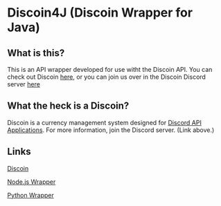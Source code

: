 # Discoin4J (Discoin Wrapper for Java)

## What is this?

This is an API wrapper developed for use witht the Discoin API. You can check out Discoin [here](https://github.com/MacDue/DiscoinRewrite), or you can join us over in the Discoin Discord server [here](https://discord.gg/FcPGn4z)

## What the heck is a Discoin?

Discoin is a currency management system designed for [Discord API Applications](https://discordapp.com/developers/intro). For more information, join the Discord server. (Link above.)

## Links

[Discoin](https://github.com/MacDue/DiscoinRewrite)

[Node.js Wrapper](https://github.com/Discoin/nodejs-wrapper)

[Python Wrapper](https://gitlab.josephbanks.me/JoeBanks13/discoin-python)
